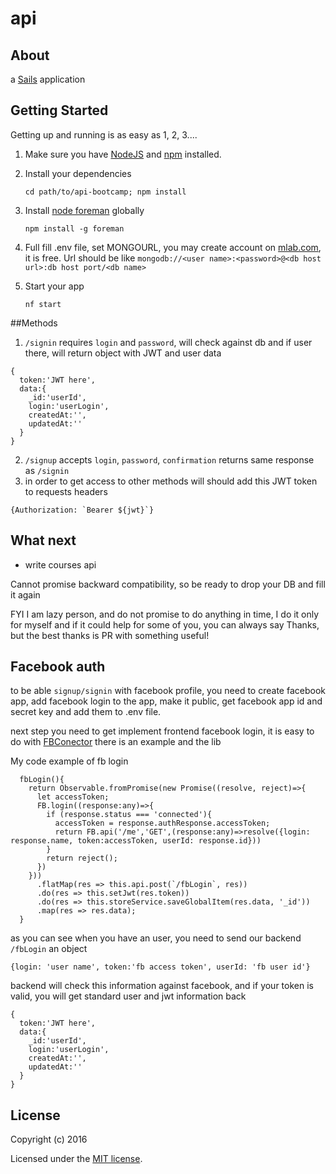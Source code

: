 # api

## About

a [Sails](http://sailsjs.org) application

## Getting Started

Getting up and running is as easy as 1, 2, 3....

1. Make sure you have [NodeJS](https://nodejs.org/) and [npm](https://www.npmjs.com/) installed.
2. Install your dependencies

    ```
    cd path/to/api-bootcamp; npm install
    ```
3. Install [node foreman](https://github.com/strongloop/node-foreman) globally

    ```
    npm install -g foreman
    ```
4. Full fill .env file, set MONGOURL, you may create account on [mlab.com](https://mlab.com/), it is free. Url should be like `mongodb://<user name>:<password>@<db host url>:db host port/<db name>`
5. Start your app

    ```
    nf start
    ```

##Methods
1. `/signin` requires `login` and `password`, will check against db and if user there, will return object with JWT and user data
```
{
  token:'JWT here',
  data:{
    _id:'userId',
    login:'userLogin',
    createdAt:'',
    updatedAt:''
  }
}
```
2. `/signup` accepts `login`, `password`, `confirmation` returns same response as `/signin`
3. in order to get access to other methods will should add this JWT token to requests headers
```
{Authorization: `Bearer ${jwt}`}
```
## What next

* write courses api

Cannot promise backward compatibility, so be ready to drop your DB and fill it again

FYI I am lazy person, and do not promise to do anything in time, I do it only for myself and if it could help for some of you, you can always say Thanks, but the best thanks is PR with something useful!

## Facebook auth

to be able `signup/signin` with facebook profile, you need to create facebook app, add facebook login to the app, make it public, get facebook app id and secret key and add them to .env file.

next step you need to get implement frontend facebook login, it is easy to do with [FBConector](https://github.com/guilhermevrs/ng2-facebook) there is an example and the lib

My code example of fb login
```
  fbLogin(){
    return Observable.fromPromise(new Promise((resolve, reject)=>{
      let accessToken;
      FB.login((response:any)=>{
        if (response.status === 'connected'){
          accessToken = response.authResponse.accessToken;
          return FB.api('/me','GET',(response:any)=>resolve({login: response.name, token:accessToken, userId: response.id}))
        }
        return reject();
      })
    }))
      .flatMap(res => this.api.post(`/fbLogin`, res))
      .do(res => this.setJwt(res.token))
      .do(res => this.storeService.saveGlobalItem(res.data, '_id'))
      .map(res => res.data);
  }
```
 as you can see when you have an user, you need to send our backend `/fbLogin` an object 
 ```
 {login: 'user name', token:'fb access token', userId: 'fb user id'}
 ```
backend will check this information against facebook, and if your token is valid, you will get standard user and jwt information back

```
{
  token:'JWT here',
  data:{
    _id:'userId',
    login:'userLogin',
    createdAt:'',
    updatedAt:''
  }
}
```


## License

Copyright (c) 2016

Licensed under the [MIT license](LICENSE).
